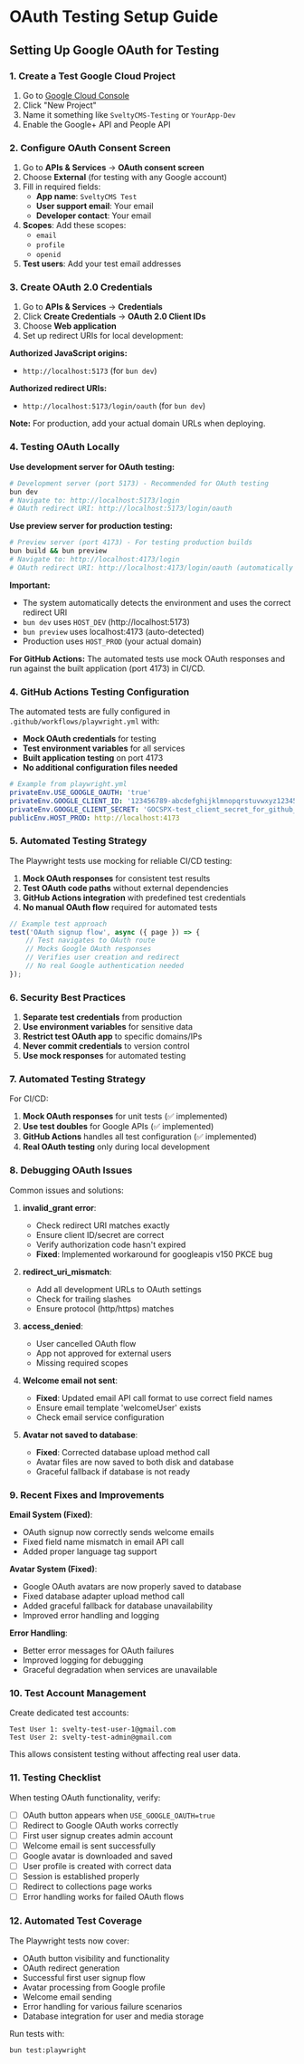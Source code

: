 # OAuth Testing Setup Guide

## Setting Up Google OAuth for Testing

### 1. Create a Test Google Cloud Project

1. Go to [Google Cloud Console](https://console.cloud.google.com/)
2. Click "New Project"
3. Name it something like `SveltyCMS-Testing` or `YourApp-Dev`
4. Enable the Google+ API and People API

### 2. Configure OAuth Consent Screen

1. Go to **APIs & Services** → **OAuth consent screen**
2. Choose **External** (for testing with any Google account)
3. Fill in required fields:
   - **App name**: `SveltyCMS Test`
   - **User support email**: Your email
   - **Developer contact**: Your email
4. **Scopes**: Add these scopes:
   - `email`
   - `profile`
   - `openid`
5. **Test users**: Add your test email addresses

### 3. Create OAuth 2.0 Credentials

1. Go to **APIs & Services** → **Credentials**
2. Click **Create Credentials** → **OAuth 2.0 Client IDs**
3. Choose **Web application**
4. Set up redirect URIs for local development:

**Authorized JavaScript origins:**

- `http://localhost:5173` (for `bun dev`)

**Authorized redirect URIs:**

- `http://localhost:5173/login/oauth` (for `bun dev`)

**Note:** For production, add your actual domain URLs when deploying.

### 4. Testing OAuth Locally

**Use development server for OAuth testing:**

```bash
# Development server (port 5173) - Recommended for OAuth testing
bun dev
# Navigate to: http://localhost:5173/login
# OAuth redirect URI: http://localhost:5173/login/oauth
```

**Use preview server for production testing:**

```bash
# Preview server (port 4173) - For testing production builds
bun build && bun preview
# Navigate to: http://localhost:4173/login
# OAuth redirect URI: http://localhost:4173/login/oauth (automatically detected)
```

**Important:**

- The system automatically detects the environment and uses the correct redirect URI
- `bun dev` uses `HOST_DEV` (http://localhost:5173)
- `bun preview` uses localhost:4173 (auto-detected)
- Production uses `HOST_PROD` (your actual domain)

**For GitHub Actions:** The automated tests use mock OAuth responses and run against the built application (port 4173) in CI/CD.

### 4. GitHub Actions Testing Configuration

The automated tests are fully configured in `.github/workflows/playwright.yml` with:

- **Mock OAuth credentials** for testing
- **Test environment variables** for all services
- **Built application testing** on port 4173
- **No additional configuration files needed**

```yaml
# Example from playwright.yml
privateEnv.USE_GOOGLE_OAUTH: 'true'
privateEnv.GOOGLE_CLIENT_ID: '123456789-abcdefghijklmnopqrstuvwxyz123456.apps.googleusercontent.com'
privateEnv.GOOGLE_CLIENT_SECRET: 'GOCSPX-test_client_secret_for_github_actions'
publicEnv.HOST_PROD: http://localhost:4173
```

### 5. Automated Testing Strategy

The Playwright tests use mocking for reliable CI/CD testing:

1. **Mock OAuth responses** for consistent test results
2. **Test OAuth code paths** without external dependencies
3. **GitHub Actions integration** with predefined test credentials
4. **No manual OAuth flow** required for automated tests

```typescript
// Example test approach
test('OAuth signup flow', async ({ page }) => {
	// Test navigates to OAuth route
	// Mocks Google OAuth responses
	// Verifies user creation and redirect
	// No real Google authentication needed
});
```

### 6. Security Best Practices

1. **Separate test credentials** from production
2. **Use environment variables** for sensitive data
3. **Restrict test OAuth app** to specific domains/IPs
4. **Never commit credentials** to version control
5. **Use mock responses** for automated testing

### 7. Automated Testing Strategy

For CI/CD:

1. **Mock OAuth responses** for unit tests (✅ implemented)
2. **Use test doubles** for Google APIs (✅ implemented)
3. **GitHub Actions** handles all test configuration (✅ implemented)
4. **Real OAuth testing** only during local development

### 8. Debugging OAuth Issues

Common issues and solutions:

1. **invalid_grant error**:
   - Check redirect URI matches exactly
   - Ensure client ID/secret are correct
   - Verify authorization code hasn't expired
   - **Fixed**: Implemented workaround for googleapis v150 PKCE bug

2. **redirect_uri_mismatch**:
   - Add all development URLs to OAuth settings
   - Check for trailing slashes
   - Ensure protocol (http/https) matches

3. **access_denied**:
   - User cancelled OAuth flow
   - App not approved for external users
   - Missing required scopes

4. **Welcome email not sent**:
   - **Fixed**: Updated email API call format to use correct field names
   - Ensure email template 'welcomeUser' exists
   - Check email service configuration

5. **Avatar not saved to database**:
   - **Fixed**: Corrected database upload method call
   - Avatar files are now saved to both disk and database
   - Graceful fallback if database is not ready

### 9. Recent Fixes and Improvements

**Email System (Fixed)**:

- OAuth signup now correctly sends welcome emails
- Fixed field name mismatch in email API call
- Added proper language tag support

**Avatar System (Fixed)**:

- Google OAuth avatars are now properly saved to database
- Fixed database adapter upload method call
- Added graceful fallback for database unavailability
- Improved error handling and logging

**Error Handling**:

- Better error messages for OAuth failures
- Improved logging for debugging
- Graceful degradation when services are unavailable

### 10. Test Account Management

Create dedicated test accounts:

```
Test User 1: svelty-test-user-1@gmail.com
Test User 2: svelty-test-admin@gmail.com
```

This allows consistent testing without affecting real user data.

### 11. Testing Checklist

When testing OAuth functionality, verify:

- [ ] OAuth button appears when `USE_GOOGLE_OAUTH=true`
- [ ] Redirect to Google OAuth works correctly
- [ ] First user signup creates admin account
- [ ] Welcome email is sent successfully
- [ ] Google avatar is downloaded and saved
- [ ] User profile is created with correct data
- [ ] Session is established properly
- [ ] Redirect to collections page works
- [ ] Error handling works for failed OAuth flows

### 12. Automated Test Coverage

The Playwright tests now cover:

- OAuth button visibility and functionality
- OAuth redirect generation
- Successful first user signup flow
- Avatar processing from Google profile
- Welcome email sending
- Error handling for various failure scenarios
- Database integration for user and media storage

Run tests with:

```bash
bun test:playwright
```
